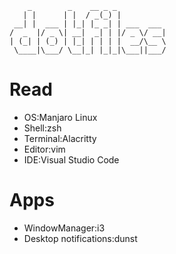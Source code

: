         _        _    __ _ _
       | |      | |  / _(_) |
     __| |  ___ | |_| |_ _| | ___  ___
    /  _  |/ _ \| __|  _| | |/ _ \/ __|
    | (_| | (_) | |_| | | | |  __/\__ \
     \____|\___/ \__|_| |_|_|\___||___/

# Read
* OS:Manjaro Linux
* Shell:zsh
* Terminal:Alacritty
* Editor:vim
* IDE:Visual Studio Code

# Apps
* WindowManager:i3
* Desktop notifications:dunst

